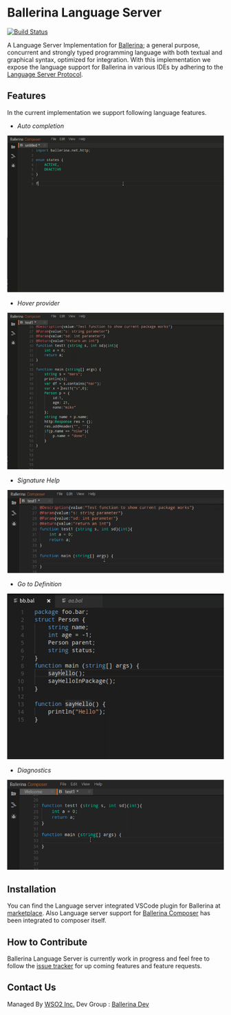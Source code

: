 # Ballerina Language Server
[![Build Status](https://wso2.org/jenkins/job/ballerinalang/job/language-server/badge/icon)](https://wso2.org/jenkins/job/ballerinalang/job/language-server/)

A Language Server Implementation for [Ballerina](https://ballerinalang.org/); a general purpose, concurrent and strongly typed programming language with both textual and graphical syntax, optimized for integration. With this implementation we expose the language support for Ballerina in various IDEs by adhering to the [Language Server Protocol](https://github.com/Microsoft/language-server-protocol).

## Features
In the current implementation we support following language features.
 * *Auto completion*
 
 ![alt text](./docs/images/autocompletion.gif?raw=true "Auto Completion")
 * *Hover provider*
 
 ![alt text](./docs/images/hoverProvider.gif?raw=true "Hover Provider")
 * *Signature Help*
 
 ![alt text](./docs/images/signatureHelp.gif?raw=true "Signature Help")
 * *Go to Definition*
 
 ![alt text](./docs/images/gotodef.gif?raw=true "Go to Definition")
 * *Diagnostics*
 
 ![alt text](./docs/images/diagnostics.gif?raw=true "Diagnostics")
 
## Installation
You can find the Language server integrated VSCode plugin for Ballerina at [marketplace](https://marketplace.visualstudio.com/items?itemName=WSO2.Ballerina). Also Language server support for [Ballerina Composer](https://github.com/ballerinalang/composer) has been integrated to composer itself.

## How to Contribute
Ballerina Language Server is currently work in progress and feel free to follow the [issue tracker](https://github.com/ballerinalang/language-server/issues) for up coming features and feature requests.

## Contact Us
Managed By [WSO2 Inc.](https://wso2.com/)
Dev Group : [Ballerina Dev](https://groups.google.com/forum/#!forum/ballerina-dev)
